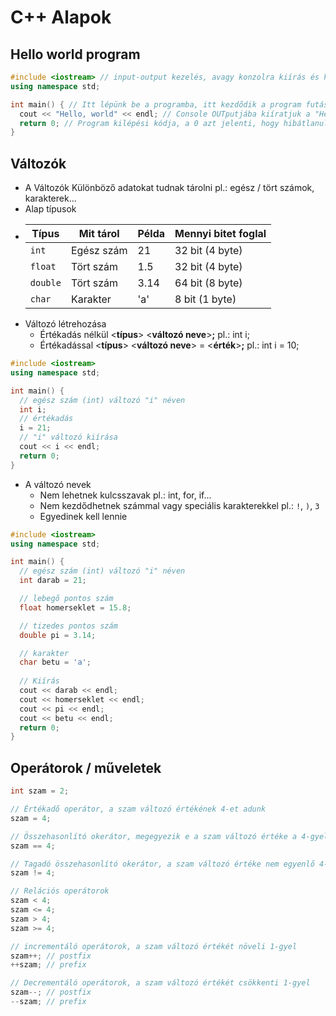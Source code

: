 # C++ Alapok

## Hello world program
```cpp
#include <iostream> // input-output kezelés, avagy konzolra kiírás és konzolból olvasás
using namespace std;

int main() { // Itt lépünk be a programba, itt kezdődik a program futása
  cout << "Hello, world" << endl; // Console OUTputjába kiíratjuk a "Hello, world" szöveget és rakunk egy sortörést
  return 0; // Program kilépési kódja, a 0 azt jelenti, hogy hibátlanul lefutott
}
```

## Változók
- A Változók Különböző adatokat tudnak tárolni pl.: egész / tört számok, karakterek...
- Alap típusok
- | Típus    | Mit tárol  | Példa | Mennyi bitet foglal |
  | -------- | ---------- | ----- | ------------------- |
  | `int`    | Egész szám | 21    | 32 bit (4 byte)     |
  | `float`  | Tört szám  | 1.5   | 32 bit (4 byte)     |
  | `double` | Tört szám  | 3.14  | 64 bit (8 byte)     |
  | `char`   | Karakter   | 'a'   | 8 bit (1 byte)      |
- Változó létrehozása 
  - Értékadás nélkül <**típus**> <**változó neve**>**;** pl.: int i;
  - Értékadással <**típus**> <**változó neve**> = <**érték**>**;** pl.: int i = 10;
```cpp
#include <iostream>
using namespace std;

int main() {
  // egész szám (int) változó "i" néven
  int i;
  // értékadás
  i = 21;
  // "i" változó kiírása
  cout << i << endl;
  return 0;
}
```
- A változó nevek
  - Nem lehetnek kulcsszavak pl.: int, for, if...
  - Nem kezdődhetnek számmal vagy speciális karakterekkel pl.: `!`, `)`, `3`
  - Egyedinek kell lennie

```cpp
#include <iostream>
using namespace std;

int main() {
  // egész szám (int) változó "i" néven
  int darab = 21;

  // lebegő pontos szám
  float homerseklet = 15.8;

  // tizedes pontos szám
  double pi = 3.14;

  // karakter
  char betu = 'a';
  
  // Kiírás
  cout << darab << endl;
  cout << homerseklet << endl;
  cout << pi << endl;
  cout << betu << endl;
  return 0;
}
```

## Operátorok / műveletek

```cpp
int szam = 2;

// Értékadő operátor, a szam változó értékének 4-et adunk
szam = 4; 

// Összehasonlító okerátor, megegyezik e a szam változó értéke a 4-gyel
szam == 4;

// Tagadó összehasonlító okerátor, a szam változó értéke nem egyenlő 4-gyel
szam != 4; 

// Relációs operátorok
szam < 4;
szam <= 4;
szam > 4;
szam >= 4;

// incrementáló operátorok, a szam változó értékét növeli 1-gyel
szam++; // postfix
++szam; // prefix

// Decrementáló operátorok, a szam változó értékét csökkenti 1-gyel
szam--; // postfix
--szam; // prefix
```
